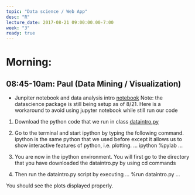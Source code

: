 ```yaml
---
topic: "Data science / Web App"
desc: "R"
lecture_date: 2017-08-21 09:00:00.00-7:00
week: "3"
ready: true
---
```



# Morning:

## 08:45-10am: Paul (Data Mining / Visualization)
  * Junpiter notebook and data analysis intro [notebook](https://drive.google.com/open?id=0B4nPq7yIvSF_NkRYNEVXTnQ3Z3M)
  Note: the datascience package is still being setup as of 8/21.
  Here is a workaround to avoid using jupyter notebook while still run our code
  1. Download the python code that we run in class [dataintro.py](https://drive.google.com/file/d/0B4nPq7yIvSF_Xy14UDhTcW9vdk0/view?usp=sharing)
  2. Go to the terminal and start ipython by typing the following command. ipython is the same python that we used before except it allows
  us to show interactive features of python, i.e. plotting.
  ...
  ipython
  %pylab
  ...
  3. You are now in the ipython environment. You will first go to the directory that you have downloaded
  the dataintro.py by using cd commands
  
  4. Then run the dataintro.py script by executing 
  ...
  %run dataintro.py
  ... 
  
  You should see the plots displayed properly.  


